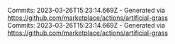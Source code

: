 Commits: 2023-03-26T15:23:14.669Z - Generated via https://github.com/marketplace/actions/artificial-grass
<br>
Commits: 2023-03-26T15:23:14.669Z - Generated via https://github.com/marketplace/actions/artificial-grass
<br>
